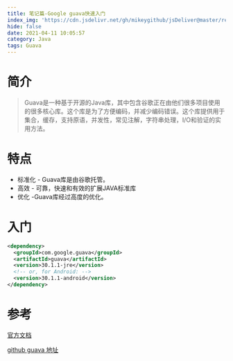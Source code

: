 ```yaml
---
title: 笔记篇-Google guava快速入门
index_img: 'https://cdn.jsdelivr.net/gh/mikeygithub/jsDeliver@master/resource/img/google-guava.jpg'
hide: false
date: 2021-04-11 10:05:57
category: Java
tags: Guava
---
```


# 简介

>Guava是一种基于开源的Java库，其中包含谷歌正在由他们很多项目使用的很多核心库。这个库是为了方便编码，并减少编码错误。这个库提供用于集合，缓存，支持原语，并发性，常见注解，字符串处理，I/O和验证的实用方法。
 
# 特点

- 标准化 - Guava库是由谷歌托管。
- 高效 - 可靠，快速和有效的扩展JAVA标准库
- 优化 -Guava库经过高度的优化。

# 入门

```xml
<dependency>
  <groupId>com.google.guava</groupId>
  <artifactId>guava</artifactId>
  <version>30.1.1-jre</version>
  <!-- or, for Android: -->
  <version>30.1.1-android</version>
</dependency>
```


# 参考

[官方文档](https://github.com/google/guava/wiki)

[github guava 地址](https://github.com/google/guava)